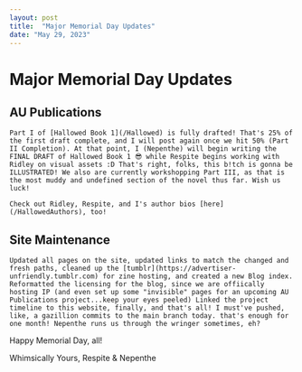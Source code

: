 ```yaml
---
layout: post
title:  "Major Memorial Day Updates"
date: "May 29, 2023"
---
```


# Major Memorial Day Updates

## AU Publications

    Part I of [Hallowed Book 1](/Hallowed) is fully drafted! That's 25% of the first draft complete, and I will post again once we hit 50% (Part II Completion). At that point, I (Nepenthe) will begin writing the FINAL DRAFT of Hallowed Book 1 😎 while Respite begins working with Ridley on visual assets :D That's right, folks, this b!tch is gonna be ILLUSTRATED! We also are currently workshopping Part III, as that is the most muddy and undefined section of the novel thus far. Wish us luck!

    Check out Ridley, Respite, and I's author bios [here](/HallowedAuthors), too!

## Site Maintenance
    Updated all pages on the site, updated links to match the changed and fresh paths, cleaned up the [tumblr](https://advertiser-unfriendly.tumblr.com) for zine hosting, and created a new Blog index. Reformatted the licensing for the blog, since we are offiically hosting IP (and even set up some "invisible" pages for an upcoming AU Publications project...keep your eyes peeled) Linked the project timeline to this website, finally, and that's all! I must've pushed, like, a gazillion commits to the main branch today. that's enough for one month! Nepenthe runs us through the wringer sometimes, eh?


Happy Memorial Day, all!

Whimsically Yours,
Respite & Nepenthe

